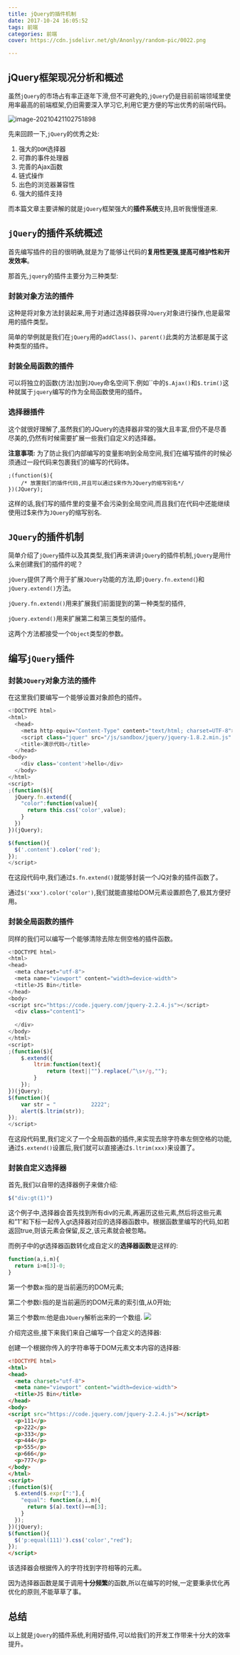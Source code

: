 ```yaml
---
title: jQuery的插件机制
date: 2017-10-24 16:05:52
tags: 前端
categories: 前端
cover: https://cdn.jsdelivr.net/gh/Anonlyy/random-pic/0022.png

---
```


## jQuery框架现况分析和概述

虽然`jQuery`的市场占有率正逐年下滑,但不可避免的,`jQuery`仍是目前前端领域里使用率最高的前端框架,仍旧需要深入学习它,利用它更方便的写出优秀的前端代码。

![image-20210421102751898](https://image.xposean.top/20210421102753.png)

先来回顾一下,`jQuery`的优秀之处:
1. 强大的`DOM`选择器
2. 可靠的事件处理器
3. 完善的Ajax函数
4. 链式操作
5. 出色的浏览器兼容性
6. 强大的插件支持

而本篇文章主要讲解的就是`jQuery`框架强大的**插件系统**支持,且听我慢慢道来.

##	`jQuery`的插件系统概述
首先编写插件的目的很明确,就是为了能够让代码的**复用性更强**,**提高可维护性和开发效率**。

那首先,`jquery`的插件主要分为三种类型:

###	封装对象方法的插件
这种是将对象方法封装起来,用于对通过选择器获得`JQuery`对象进行操作,也是最常用的插件类型。

简单的举例就是我们在`jQuery`用的`addClass()`、`parent()`此类的方法都是属于这种类型的插件。

###	封装全局函数的插件

可以将独立的函数(方法)加到`JQuey`命名空间下.例如``中的`$.Ajax()`和`$.trim()`这种就属于`jquery`编写的作为全局函数使用的插件。

###	选择器插件

这个就很好理解了,虽然我们的JQuery的选择器非常的强大且丰富,但仍不是尽善尽美的,仍然有时候需要扩展一些我们自定义的选择器。

**注意事项:**
为了防止我们内部编写的变量影响到全局空间,我们在编写插件的时候必须通过一段代码来包裹我们的编写的代码体。

	;(function($){
		/* 放置我们的插件代码,并且可以通过$来作为JQuery的缩写别名*/
	})(JQuery);
这样的话,我们写的插件里的变量不会污染到全局空间,而且我们在代码中还能继续使用过$来作为`JQuery`的缩写别名.

##	`JQuery`的插件机制

简单介绍了`jQuery`插件以及其类型,我们再来讲讲`jQuery`的插件机制,`jQuery`是用什么来创建我们的插件的呢？

`jQuery`提供了两个用于扩展`JQuery`功能的方法,即`jQuery.fn.extend(`)和`jQuery.extend()`方法。

`jQuery.fn.extend()`用来扩展我们前面提到的第一种类型的插件,

`jQuery.extend()`用来扩展第二和第三类型的插件。

这两个方法都接受一个`Object`类型的参数。


##	编写`jQuery`插件

###	封装`JQuery`对象方法的插件
在这里我们要编写一个能够设置对象颜色的插件。

```javascript
<!DOCTYPE html>
<html>
  <head>
    <meta http-equiv="Content-Type" content="text/html; charset=UTF-8">
    <script class="jquer" src="/js/sandbox/jquery/jquery-1.8.2.min.js" type="text/javascript"></script>
    <title>演示代码</title>
  </head>
<body>
    <div class='content'>hello</div>
  </body>
</html>
<script>
;(function($){
  jQuery.fn.extend({
    "color":function(value){
      return this.css('color',value);
    }
  })
})(jQuery);

$(function(){
  $('.content').color('red');
});
</script>
```
在这段代码中,我们通过`$.fn.extend()`就能够封装一个JQ对象的插件函数了。

通过`$('xxx').color('color')`,我们就能直接给DOM元素设置颜色了,极其方便好用。

### 封装全局函数的插件
同样的我们可以编写一个能够清除去除左侧空格的插件函数。

```javascript
<!DOCTYPE html>
<html>
<head>
  <meta charset="utf-8">
  <meta name="viewport" content="width=device-width">
  <title>JS Bin</title>
</head>
<body>
<script src="https://code.jquery.com/jquery-2.2.4.js"></script>
  <div class="content1">
    
  </div>
</body>
</html>
<script>
;(function($){
    $.extend({
        ltrim:function(text){
            return (text||"").replace(/^\s+/g,"");
        }
    });
})(jQuery);
$(function(){
    var str = "           2222";
    alert($.ltrim(str));
});
</script>
```

在这段代码里,我们定义了一个全局函数的插件,来实现去除字符串左侧空格的功能,通过`$.extend()`设置后,我们就可以直接通过`$.ltrim(xxx)`来设置了。


###	封装自定义选择器

首先,我们以自带的选择器例子来做介绍:

```javascript
$("div:gt(1)")
```
这个例子中,选择器会首先找到所有div的元素,再遍历这些元素,然后将这些元素和”1″和下标一起传入gt选择器对应的选择器函数中。根据函数里编写的代码,如若返回true,则该元素会保留,反之,该元素就会被忽略。

而例子中的gt选择器函数转化成自定义的**选择器函数**是这样的:

```javascript
function(a,i,m){
  return i>m[3]-0;
}
```

第一个参数a:指的是当前遍历的DOM元素;

第二个参数i:指的是当前遍历的DOM元素的索引值,从0开始;

第三个参数m:他是由`JQuery`解析出来的一个数组.
![](http://it.dyg.cn/wp-content/uploads/2017/09/%E5%BE%AE%E4%BF%A1%E6%88%AA%E5%9B%BE_20170910170144.png)

介绍完这些,接下来我们来自己编写一个自定义的选择器:

创建一个根据你传入的字符串等于DOM元素文本内容的选择器:

```html
<!DOCTYPE html>
<html>
<head>
  <meta charset="utf-8">
  <meta name="viewport" content="width=device-width">
  <title>JS Bin</title>
</head>
<body>
<script src="https://code.jquery.com/jquery-2.2.4.js"></script>
  <p>111</p>
  <p>222</p>
  <p>333</p>
  <p>444</p>
  <p>555</p>
  <p>666</p>
  <p>777</p>
</body>
</html>
<script>
;(function($){
  $.extend($.expr[":"],{
    "equal": function(a,i,m){
      return $(a).text()==m[3];
    }
  });
})(jQuery);
$(function(){
  $('p:equal(111)').css('color',"red");
});
</script>
```

该选择器会根据传入的字符找到字符相等的元素。

因为选择器函数是属于调用**十分频繁**的函数,所以在编写的时候,一定要秉承优化再优化的原则,不能草草了事。


## 总结

以上就是`jQuery`的插件系统,利用好插件,可以给我们的开发工作带来十分大的效率提升。
